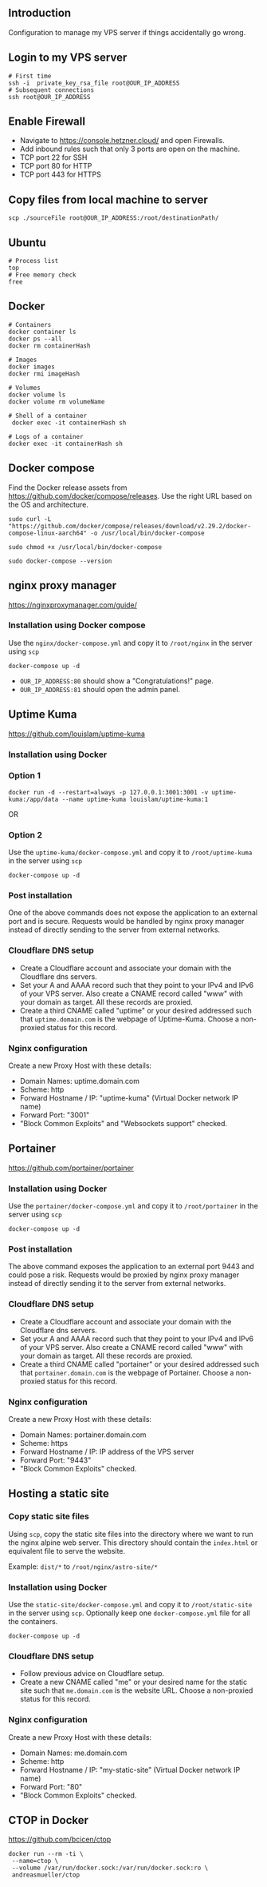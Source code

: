 ## Introduction

Configuration to manage my VPS server if things accidentally go wrong.

## Login to my VPS server

```shell
# First time
ssh -i  private_key_rsa_file root@OUR_IP_ADDRESS
# Subsequent connections
ssh root@OUR_IP_ADDRESS
```

## Enable Firewall

- Navigate to https://console.hetzner.cloud/ and open Firewalls.
- Add inbound rules such that only 3 ports are open on the machine.
- TCP port 22 for SSH
- TCP port 80 for HTTP
- TCP port 443 for HTTPS

## Copy files from local machine to server

```shell
scp ./sourceFile root@OUR_IP_ADDRESS:/root/destinationPath/
```

## Ubuntu

```shell
# Process list
top
# Free memory check
free
```

## Docker

```shell
# Containers
docker container ls
docker ps --all
docker rm containerHash

# Images
docker images
docker rmi imageHash

# Volumes
docker volume ls
docker volume rm volumeName

# Shell of a container
 docker exec -it containerHash sh

# Logs of a container
docker exec -it containerHash sh
```

## Docker compose

Find the Docker release assets from https://github.com/docker/compose/releases. Use the right URL based on the OS and architecture.

```shell
sudo curl -L "https://github.com/docker/compose/releases/download/v2.29.2/docker-compose-linux-aarch64" -o /usr/local/bin/docker-compose

sudo chmod +x /usr/local/bin/docker-compose

sudo docker-compose --version
```

## nginx proxy manager

https://nginxproxymanager.com/guide/

### Installation using Docker compose

Use the `nginx/docker-compose.yml` and copy it to `/root/nginx` in the server using `scp`

```shell
docker-compose up -d
```

- `OUR_IP_ADDRESS:80` should show a "Congratulations!" page.
- `OUR_IP_ADDRESS:81` should open the admin panel.

## Uptime Kuma

https://github.com/louislam/uptime-kuma

### Installation using Docker

### Option 1

```shell
docker run -d --restart=always -p 127.0.0.1:3001:3001 -v uptime-kuma:/app/data --name uptime-kuma louislam/uptime-kuma:1
```

OR

### Option 2

Use the `uptime-kuma/docker-compose.yml` and copy it to `/root/uptime-kuma` in the server using `scp`

```shell
docker-compose up -d
```

### Post installation

One of the above commands does not expose the application to an external port
and is secure. Requests would be handled by nginx proxy manager instead of
directly sending to the server from external networks.

### Cloudflare DNS setup

- Create a Cloudflare account and associate your domain with the Cloudflare dns
  servers.
- Set your A and AAAA record such that they point to your IPv4 and IPv6 of your
  VPS server. Also create a CNAME record called "www" with your domain as target. All these records are proxied.
- Create a third CNAME called "uptime" or your desired addressed such that
  `uptime.domain.com` is the webpage of Uptime-Kuma. Choose a non-proxied status for this record.

### Nginx configuration

Create a new Proxy Host with these details:

- Domain Names: uptime.domain.com
- Scheme: http
- Forward Hostname / IP: "uptime-kuma" (Virtual Docker network IP name)
- Forward Port: "3001"
- "Block Common Exploits" and "Websockets support" checked.

## Portainer

https://github.com/portainer/portainer

### Installation using Docker

Use the `portainer/docker-compose.yml` and copy it to `/root/portainer` in the server using `scp`

```shell
docker-compose up -d
```

### Post installation

The above command exposes the application to an external port 9443 and could
pose a risk. Requests would be proxied by nginx proxy manager instead of
directly sending it to the server from external networks.

### Cloudflare DNS setup

- Create a Cloudflare account and associate your domain with the Cloudflare dns
  servers.
- Set your A and AAAA record such that they point to your IPv4 and IPv6 of your
  VPS server. Also create a CNAME record called "www" with your domain as target. All these records are proxied.
- Create a third CNAME called "portainer" or your desired addressed such that
  `portainer.domain.com` is the webpage of Portainer. Choose a non-proxied status for this record.

### Nginx configuration

Create a new Proxy Host with these details:

- Domain Names: portainer.domain.com
- Scheme: https
- Forward Hostname / IP: IP address of the VPS server
- Forward Port: "9443"
- "Block Common Exploits" checked.

## Hosting a static site

### Copy static site files

Using `scp`, copy the static site files into the directory where we want to run
the nginx alpine web server. This directory should contain the `index.html` or
equivalent file to serve the website.

Example: `dist/*` to `/root/nginx/astro-site/*`

### Installation using Docker

Use the `static-site/docker-compose.yml` and copy it to `/root/static-site` in
the server using `scp`. Optionally keep one `docker-compose.yml` file for all
the containers.

```shell
docker-compose up -d
```

### Cloudflare DNS setup

- Follow previous advice on Cloudflare setup.
- Create a new CNAME called "me" or your desired name for the static site such
  that `me.domain.com` is the website URL. Choose a non-proxied status for this
  record.

### Nginx configuration

Create a new Proxy Host with these details:

- Domain Names: me.domain.com
- Scheme: http
- Forward Hostname / IP: "my-static-site" (Virtual Docker network IP name)
- Forward Port: "80"
- "Block Common Exploits" checked.

## CTOP in Docker

https://github.com/bcicen/ctop

```shell
docker run --rm -ti \
 --name=ctop \
 --volume /var/run/docker.sock:/var/run/docker.sock:ro \
 andreasmueller/ctop
```
